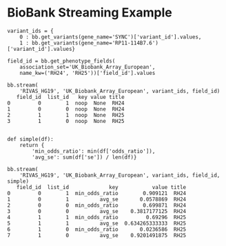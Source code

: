 # BioBank Streaming Example

    variant_ids = {
        0 : bb.get_variants(gene_name='SYNC')['variant_id'].values,
        1 : bb.get_variants(gene_name='RP11-114B7.6')['variant_id'].values}

    field_id = bb.get_phenotype_fields(
        association_set='UK_Biobank_Array_European',
        name_kw=('RH24', 'RH25'))['field_id'].values

    bb.stream(
        'RIVAS_HG19', 'UK_Biobank_Array_European', variant_ids, field_id)
       field_id  list_id   key value title
    0         0        1  noop  None  RH24
    1         0        0  noop  None  RH24
    2         1        1  noop  None  RH25
    3         1        0  noop  None  RH25


    def simple(df):
        return {
            'min_odds_ratio': min(df['odds_ratio']),
            'avg_se': sum(df['se']) / len(df)}

    bb.stream(
        'RIVAS_HG19', 'UK_Biobank_Array_European', variant_ids, field_id, simple)
       field_id  list_id             key           value title
    0         0        1  min_odds_ratio        0.909121  RH24
    1         0        1          avg_se       0.0578869  RH24
    2         0        0  min_odds_ratio        0.699871  RH24
    3         0        0          avg_se    0.3817177125  RH24
    4         1        1  min_odds_ratio         0.69296  RH25
    5         1        1          avg_se  0.634265333333  RH25
    6         1        0  min_odds_ratio       0.0236586  RH25
    7         1        0          avg_se    0.9201491875  RH25
